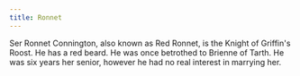 ```yaml
---
title: Ronnet
---
```


Ser Ronnet Connington, also known as Red Ronnet, is the Knight of Griffin's Roost. He has a red beard. He was once betrothed to Brienne of Tarth. He was six years her senior, however he had no real interest in marrying her. 



